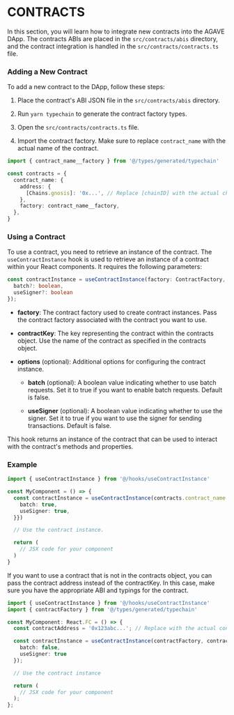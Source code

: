 # CONTRACTS

In this section, you will learn how to integrate new contracts into the AGAVE DApp. The contracts ABIs are placed in the `src/contracts/abis` directory, and the contract integration is handled in the `src/contracts/contracts.ts` file.

### Adding a New Contract

To add a new contract to the DApp, follow these steps:

1. Place the contract's ABI JSON file in the `src/contracts/abis` directory.

2. Run `yarn typechain` to generate the contract factory types.

3. Open the `src/contracts/contracts.ts` file.

4. Import the contract factory. Make sure to replace `contract_name` with the actual name of the contract.

```typescript
import { contract_name__factory } from '@/types/generated/typechain'

const contracts = {
  contract_name: {
    address: {
      [Chains.gnosis]: '0x...', // Replace [chainID] with the actual chain ID.
    },
    factory: contract_name__factory,
  },
}
```

### Using a Contract

To use a contract, you need to retrieve an instance of the contract. The `useContractInstance` hook is used to retrieve an instance of a contract within your React components. It requires the following parameters:

```typescript
const contractInstance = useContractInstance(factory: ContractFactory, contractKey: string, options?: {
  batch?: boolean,
  useSigner?: boolean
});
```

- **factory**: The contract factory used to create contract instances. Pass the contract factory associated with the contract you want to use.

- **contractKey**: The key representing the contract within the contracts object. Use the name of the contract as specified in the contracts object.

- **options** (optional): Additional options for configuring the contract instance.

  - **batch** (optional): A boolean value indicating whether to use batch requests. Set it to true if you want to enable batch requests. Default is false.

  - **useSigner** (optional): A boolean value indicating whether to use the signer. Set it to true if you want to use the signer for sending transactions. Default is false.

This hook returns an instance of the contract that can be used to interact with the contract's methods and properties.

### Example

```typescript
import { useContractInstance } from '@/hooks/useContractInstance'

const MyComponent = () => {
  const contractInstance = useContractInstance(contracts.contract_name.factory, 'contract_name', {
    batch: true,
    useSigner: true,
  }})

  // Use the contract instance.

  return (
    // JSX code for your component
  )
}
```

If you want to use a contract that is not in the contracts object, you can pass the contract address instead of the contractKey. In this case, make sure you have the appropriate ABI and typings for the contract.

```typescript
import { useContractInstance } from '@/hooks/useContractInstance'
import { contractFactory } from '@/types/generated/typechain'

const MyComponent: React.FC = () => {
  const contractAddress = '0x123abc...'; // Replace with the actual contract address

  const contractInstance = useContractInstance(contractFactory, contractAddress, {
    batch: false,
    useSigner: true
  });

  // Use the contract instance

  return (
    // JSX code for your component
  );
};
```
